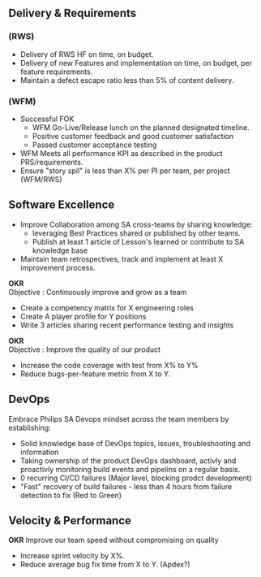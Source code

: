 ## **Delivery & Requirements** ##

### (RWS)
* Delivery of RWS HF on time, on budget.
* Delivery of new Features and implementation on time, on budget, per feature requirements.
* Maintain a defect escape ratio less than 5% of content delivery.

### (WFM)

* Successful FOK
    - WFM Go-Live/Release lunch on the planned designated timeline.
    - Positive customer feedback and good customer satisfaction
    - Passed customer acceptance testing
* WFM Meets all performance KPI as described in the product PRS/requirements.
* Ensure "story spil" is less than X% per PI per team, per project (WFM/RWS)

## **Software Excellence**
* Improve Collaboration among SA cross-teams by sharing knowledge:
  - leveraging Best Practices shared or published by other teams.
  - Publish at least 1 article of Lesson's learned or contribute to SA knowledge base
* Maintain team retrospectives, track and implement at least X improvement process.

**OKR**  
Objective : Continuously improve and grow as a team
- Create a competency matrix for X engineering roles
- Create A player profile for Y positions
- Write 3 articles sharing recent performance testing and insights

**OKR**  
Objective : Improve the quality of our product  
* Increase the code coverage with test from X% to Y%
* Reduce bugs-per-feature metric from X to Y.

## **DevOps**
Embrace Philips SA Devops mindset across the team members by establishing:
  - Solid knowledge base of DevOps topics, issues, troubleshooting and information
  - Taking ownership of the product DevOps dashboard, activly and proactivly monitoring build events and pipelins on a regular basis.
  - 0 recurring CI/CD failures (Major level, blocking prodct development)
  - "Fast" recovery of build failures - less than 4 hours from failure detection to fix (Red to Green)

## **Velocity & Performance**
**OKR**
Improve our team speed without compromising on quality
* Increase sprint velocity by X%.
* Reduce average bug fix time from X to Y. (Apdex?)